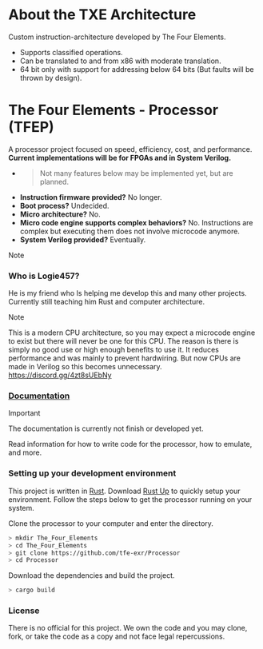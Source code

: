 # About the TXE Architecture
Custom instruction-architecture developed by The Four Elements. 
- Supports classified operations.
- Can be translated to and from x86 with moderate translation.
- 64 bit only with support for addressing below 64 bits (But faults will be thrown by design).

# The Four Elements - Processor (TFEP)
A processor project focused on speed, efficiency, cost, and performance. **Current implementations will be for FPGAs and in System Verilog.**

- > Not many features below may be implemented yet, but are planned. 
- **Instruction firmware provided?** No longer.
- **Boot process?** Undecided.
- **Micro architecture?** No.
- **Micro code engine supports complex behaviors?** No. Instructions are complex but executing them does not involve 
  microcode anymore.
- **System Verilog provided?** Eventually.

> [!NOTE]
> ### Who is Logie457?
> He is my friend who Is helping me develop this and many other projects. Currently still teaching him Rust and computer architecture.

> [!NOTE]
> This is a modern CPU architecture, so you may expect a microcode engine to exist but there will never be one for this CPU. The reason is there is simply no good use or high enough benefits to use it. It reduces performance and was mainly to prevent hardwiring. But now CPUs are made in Verilog so this becomes unnecessary.
https://discord.gg/4zt8sUEbNy

### [Documentation](./docs.md)
> [!IMPORTANT] 
> The documentation is currently not finish or developed yet.

Read information for how to write code for the processor, how to emulate, and more. 

### Setting up your development environment
<!-- TODO: Add OpenCL once it is used in the emulation core -->
This project is written in [Rust](https://www.rust-lang.org/). Download [Rust Up](https://rustup.rs/) to quickly setup your environment. Follow the steps below to get the processor running on your system.

Clone the processor to your computer and enter the directory.
```bash
> mkdir The_Four_Elements
> cd The_Four_Elements
> git clone https://github.com/tfe-exr/Processor
> cd Processor
```

Download the dependencies and build the project.
```bash
> cargo build
```

### License
There is no official for this project. We own the code and you may clone, fork, or take the code as a copy and not face legal repercussions.
